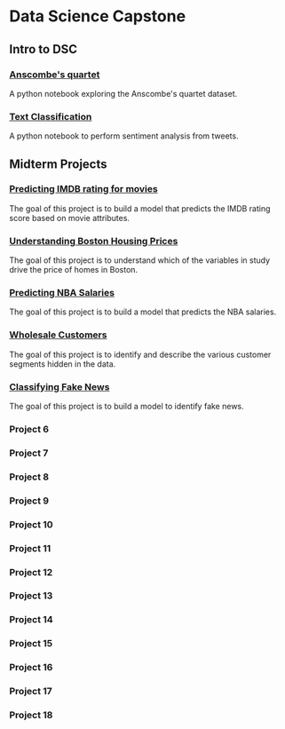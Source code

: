 # Data Science Capstone

## Intro to DSC

### [Anscombe's quartet](https://colab.research.google.com/github/emmanueliarussi/DataScienceCapstone/blob/master/1_Anscombe/anscombe.ipynb)
A python notebook exploring the Anscombe's quartet dataset. 

### [Text Classification](https://colab.research.google.com/github/emmanueliarussi/DataScienceCapstone/blob/master/2_TextClassification/text_classifier.ipynb)
A python notebook to perform sentiment analysis from tweets. 

## Midterm Projects

### [Predicting IMDB rating for movies](https://github.com/emmanueliarussi/DataScienceCapstone/tree/master/3_MidtermProjects/ProjectIMDB)
The goal of this project is to build a model that predicts the IMDB rating score based on movie attributes.

### [Understanding Boston Housing Prices](https://github.com/emmanueliarussi/DataScienceCapstone/tree/master/3_MidtermProjects/ProjectBHP)
The goal of this project is to understand which of the variables in study drive the price of homes in Boston. 

### [Predicting NBA Salaries](https://github.com/emmanueliarussi/DataScienceCapstone/tree/master/3_MidtermProjects/ProjectNBA)
The goal of this project is to build a model that predicts the NBA salaries.

### [Wholesale Customers](https://github.com/emmanueliarussi/DataScienceCapstone/tree/master/3_MidtermProjects/ProjectWC)
The goal of this project is to identify and describe the various customer segments hidden in the data.

### [Classifying Fake News](https://github.com/emmanueliarussi/DataScienceCapstone/tree/master/3_MidtermProjects/ProjectFN)
The goal of this project is to build a model to identify fake news. 

### Project 6

### Project 7

### Project 8

### Project 9

### Project 10 

### Project 11

### Project 12

### Project 13

### Project 14

### Project 15

### Project 16

### Project 17

### Project 18
